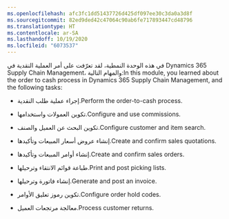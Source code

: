 ```yaml
---
ms.openlocfilehash: afc3fc1dd51437726d425df097ee30c3da0a3d8f
ms.sourcegitcommit: 82ed9ded42c47064c90ab6fe717893447cd48796
ms.translationtype: HT
ms.contentlocale: ar-SA
ms.lasthandoff: 10/19/2020
ms.locfileid: "6073537"
---
```

<span data-ttu-id="4eccf-101">في هذه الوحدة النمطية، لقد تعرّفت على أمر العملية النقدية في Dynamics 365 Supply Chain Management، والمهام التالية:</span><span class="sxs-lookup"><span data-stu-id="4eccf-101">In this module, you learned about the order to cash process in Dynamics 365 Supply Chain Management, and the following tasks:</span></span>

-   <span data-ttu-id="4eccf-102">إجراء عملية طلب النقدية.</span><span class="sxs-lookup"><span data-stu-id="4eccf-102">Perform the order-to-cash process.</span></span>

-   <span data-ttu-id="4eccf-103">تكوين العمولات واستخدامها.</span><span class="sxs-lookup"><span data-stu-id="4eccf-103">Configure and use commissions.</span></span>

-   <span data-ttu-id="4eccf-104">تكوين البحث عن العميل والصنف.</span><span class="sxs-lookup"><span data-stu-id="4eccf-104">Configure customer and item search.</span></span>
 
-   <span data-ttu-id="4eccf-105">إنشاء عروض أسعار المبيعات وتأكيدها.</span><span class="sxs-lookup"><span data-stu-id="4eccf-105">Create and confirm sales quotations.</span></span>

-   <span data-ttu-id="4eccf-106">إنشاء أوامر المبيعات وتأكيدها.</span><span class="sxs-lookup"><span data-stu-id="4eccf-106">Create and confirm sales orders.</span></span>

-   <span data-ttu-id="4eccf-107">طباعة قوائم الانتقاء وترحيلها.</span><span class="sxs-lookup"><span data-stu-id="4eccf-107">Print and post picking lists.</span></span>

-   <span data-ttu-id="4eccf-108">إنشاء فاتورة وترحيلها.</span><span class="sxs-lookup"><span data-stu-id="4eccf-108">Generate and post an invoice.</span></span>

-   <span data-ttu-id="4eccf-109">تكوين رموز تعليق الأوامر.</span><span class="sxs-lookup"><span data-stu-id="4eccf-109">Configure order hold codes.</span></span>

-   <span data-ttu-id="4eccf-110">معالجة مرتجعات العميل.</span><span class="sxs-lookup"><span data-stu-id="4eccf-110">Process customer returns.</span></span>
